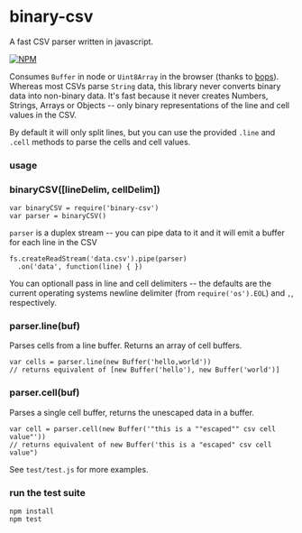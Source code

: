 # binary-csv

A fast CSV parser written in javascript.

[![NPM](https://nodei.co/npm/binary-csv.png)](https://nodei.co/npm/binary-csv/)

Consumes `Buffer` in node or `Uint8Array` in the browser (thanks to [bops](https://github.com/chrisdickinson/bops)). Whereas most CSVs parse `String` data, this library never converts binary data into non-binary data. It's fast because it never creates Numbers, Strings, Arrays or Objects -- only binary representations of the line and cell values in the CSV.

By default it will only split lines, but you can use the provided `.line` and `.cell` methods to parse the cells and cell values.

### usage

### binaryCSV([lineDelim, cellDelim])

```
var binaryCSV = require('binary-csv')
var parser = binaryCSV()
```

`parser` is a duplex stream -- you can pipe data to it and it will emit a buffer for each line in the CSV

```
fs.createReadStream('data.csv').pipe(parser)
  .on('data', function(line) { })
```

You can optionall pass in line and cell delimiters -- the defaults are the current operating systems newline delimiter (from `require('os').EOL`) and `,`, respectively.

### parser.line(buf)

Parses cells from a line buffer. Returns an array of cell buffers.

```
var cells = parser.line(new Buffer('hello,world'))
// returns equivalent of [new Buffer('hello'), new Buffer('world')]
```

### parser.cell(buf)

Parses a single cell buffer, returns the unescaped data in a buffer.

```
var cell = parser.cell(new Buffer('"this is a ""escaped"" csv cell value"'))
// returns equivalent of new Buffer('this is a "escaped" csv cell value")
```

See `test/test.js` for more examples.

### run the test suite

```
npm install
npm test
```
